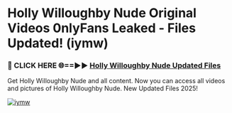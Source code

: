 # Holly Willoughby Nude Original Videos 0nlyFans Leaked - Files Updated! (iymw)

<h3>🔴 CLICK HERE 🌐==►► <a href="https://tinyurl.com/5h6xmrr3" rel="nofollow">Holly Willoughby Nude Updated Files</a></h3>

Get Holly Willoughby Nude and all content. Now you can access all videos and pictures of Holly Willoughby Nude. New Updated Files 2025!

[![iymw](https://i.imgur.com/KVD873Z.gif)](https://tinyurl.com/5h6xmrr3)
